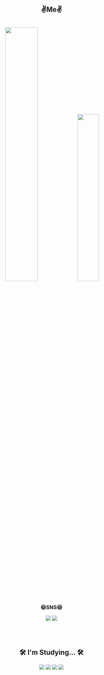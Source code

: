 <h2 align="center">  ✌️Me✌️  </h2>
<br>
<div align="center"> 
<img src="https://github-readme-stats.vercel.app/api?username=wnstj1030&show_icons=true" width="45%"/> <img src="http://mazassumnida.wtf/api/v2/generate_badge?boj=wnstj061030" width="36.5%"/>
</div>
<br>

<h3 align="center">  😆SNS😆  </h3>
<div align="center">
<a href="https://www.instagram.com/edwrjioe_s"><img src="https://img.shields.io/badge/Instagram-%23fc1eb6.svg?style=flat&logo=Instagram&logoColor=ffffff"/></a>
<img src="https://img.shields.io/badge/김준서%232088-%237289DA.svg?style=flat&logo=discord&logoColor=white"/>
</div>
<br>
<br></br>

<h2 align="center"> 🛠 I'm Studying... 🛠 </h2>
<div align="center">
  <img src="https://img.shields.io/badge/c-%2300599C.svg?style=for-the-badge&logo=c&logoColor=white"/>
  <img src="https://img.shields.io/badge/python-3670A0?style=for-the-badge&logo=python&logoColor=ffdd54"/>
  <img src="https://img.shields.io/badge/html5-%23E34F26.svg?style=for-the-badge&logo=html5logoColor=white"/>
  <img src="https://img.shields.io/badge/java-%23ED8B00.svg?style=for-the-badge&logo=java&logoColor=white"/>
</div>
